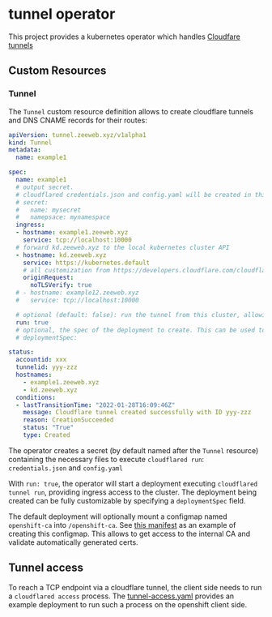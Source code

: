 # tunnel operator

This project provides a kubernetes operator which handles [Cloudfare tunnels](https://www.cloudflare.com/products/tunnel/)

## Custom Resources

### Tunnel

The `Tunnel` custom resource definition allows to create cloudflare tunnels and DNS CNAME records for their routes:
```yaml
apiVersion: tunnel.zeeweb.xyz/v1alpha1
kind: Tunnel
metadata:
  name: example1

spec:
  name: example1
  # output secret.
  # cloudflared credentials.json and config.yaml will be created in this secret
  # secret:
  #   name: mysecret
  #   namepsace: mynamespace
  ingress:
  - hostname: example1.zeeweb.xyz
    service: tcp://localhost:10000
  # forward kd.zeeweb.xyz to the local kubernetes cluster API
  - hostname: kd.zeeweb.xyz
    service: https://kubernetes.default
    # all customization from https://developers.cloudflare.com/cloudflare-one/connections/connect-apps/configuration/configuration-file/ingress are available
    originRequest:
      noTLSVerify: true
  # - hostname: example12.zeeweb.xyz
  #   service: tcp://localhost:10000

  # optional (default: false): run the tunnel from this cluster, allowing ingress traffic
  run: true
  # optional, the spec of the deployment to create. This can be used to customize all settings: image, resources, replicas, ..
  # deploymentSpec:

status:
  accountid: xxx
  tunnelid: yyy-zzz
  hostnames:
    - example1.zeeweb.xyz
    - kd.zeeweb.xyz
  conditions:
  - lastTransitionTime: "2022-01-28T16:09:46Z"
    message: Cloudflare tunnel created successfully with ID yyy-zzz
    reason: CreationSucceeded
    status: "True"
    type: Created
```

The operator creates a secret (by default named after the `Tunnel` resource) containing the necessary files to execute `cloudflared run`: `credentials.json` and `config.yaml`

With `run: true`, the operator will start a deployment executing `cloudflared tunnel run`, providing ingress access to the cluster. The deployment being created can be fully customizable by specifying a `deploymentSpec` field.

The default deployment will optionally mount a configmap named `openshift-ca` into `/openshift-ca`. See [this manifest](openshift-ca.yaml) as an example of creating this configmap. This allows to get access to the internal CA and validate automatically generated certs.

## Tunnel access
To reach a TCP endpoint via a cloudflare tunnel, the client side needs to run a `cloudflared access` process. The [tunnel-access.yaml](tunnel-access.yaml) provides an example deployment to run such a process on the openshift client side.
